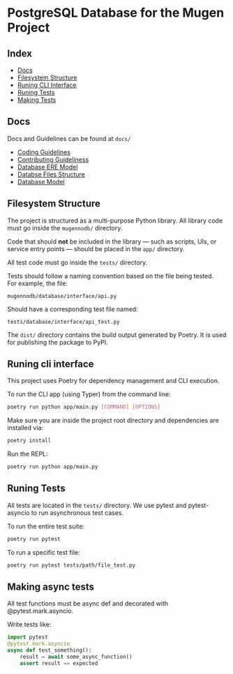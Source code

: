 # PostgreSQL Database for the Mugen Project

## Index

- [Docs](#docs)
- [Filesystem Structure](#filesystem-structure)
- [Runing CLI Interface](#runing-cli-interface)
- [Runing Tests](#runing-tests)
- [Making Tests](#making-async-tests)

## Docs

Docs and Guidelines can be found at `docs/`

- [Coding Guidelines](./docs/CODING_GUIDELINES.md)
- [Contributing Guideliness](./docs/PULL_REQUEST_GUIDELINES.md)
- [Database ERE Model](./docs/mugen_ere.jpg)
- [Databse Files Structure](./docs/DATABASE_STRUCTURE.md)
- [Database Model](./docs/MODEL.md)

## Filesystem Structure

The project is structured as a multi-purpose Python library. All library code must go inside the `mugennodb/` directory.

Code that should **not** be included in the library — such as scripts, UIs, or service entry points — should be placed in the `app/` directory.

All test code must go inside the `tests/` directory.

Tests should follow a naming convention based on the file being tested.  
For example, the file:

`mugennodb/database/interface/api.py`

Should have a corresponding test file named:

`tests/database/interface/api_test.py`

The `dist/` directory contains the build output generated by Poetry.
It is used for publishing the package to PyPI.

## Runing cli interface

This project uses Poetry for dependency management and CLI execution.

To run the CLI app (using Typer) from the command line:

```bash
poetry run python app/main.py [COMMAND] [OPTIONS]
```

Make sure you are inside the project root directory and dependencies are installed via:

```bash
poetry install
```

Run the REPL:

```bash
poetry run python app/main.py
```

## Runing Tests

All tests are located in the `tests/` directory.
We use pytest and pytest-asyncio to run asynchronous test cases.

To run the entire test suite:

```bash
poetry run pytest
```

To run a specific test file:

```bash
poetry run pytest tests/path/file_test.py
```

## Making async tests

All test functions must be async def and decorated with @pytest.mark.asyncio.

Write tests like:

```python
import pytest
@pytest.mark.asyncio
async def test_something():
    result = await some_async_function()
    assert result == expected
```
